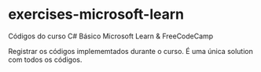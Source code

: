 # exercises-microsoft-learn
Códigos do curso C# Básico Microsoft Learn &amp; FreeCodeCamp

Registrar os códigos implememtados durante o curso.
É uma única solution com todos os códigos.
